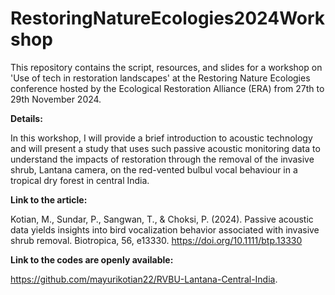 # RestoringNatureEcologies2024Workshop
This repository contains the script, resources, and slides for a workshop on 'Use of tech in restoration landscapes' at the Restoring Nature Ecologies conference hosted by the Ecological Restoration Alliance (ERA) from 27th to 29th November 2024.

**Details:**

In this workshop, I will provide a brief introduction to acoustic technology and will present a study that uses such passive acoustic monitoring data to understand the impacts of restoration through the removal of the invasive shrub, Lantana camera, on the red-vented bulbul vocal behaviour in a tropical dry forest in central India.

**Link to the article:**

Kotian, M., Sundar, P., Sangwan, T., & Choksi, P. (2024). Passive acoustic data yields insights into bird vocalization behavior associated with invasive shrub removal. Biotropica, 56, e13330. https://doi.org/10.1111/btp.13330

**Link to the codes are openly available:**

https://github.com/mayurikotian22/RVBU-Lantana-Central-India.





